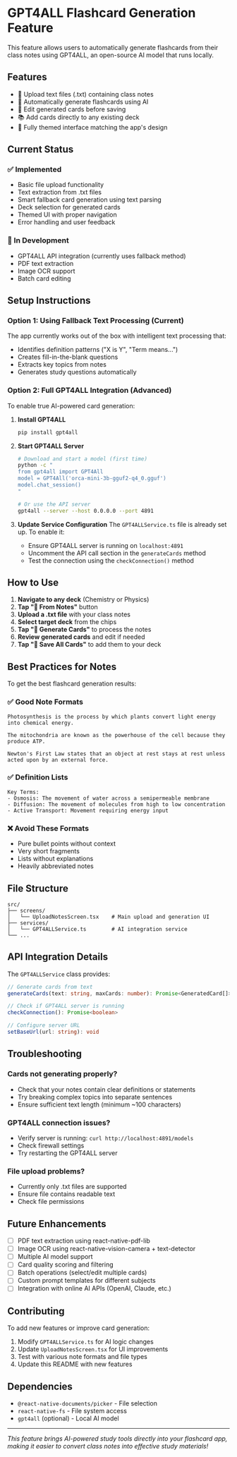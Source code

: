 # GPT4ALL Flashcard Generation Feature

This feature allows users to automatically generate flashcards from their class notes using GPT4ALL, an open-source AI model that runs locally.

## Features

- 📄 Upload text files (.txt) containing class notes
- 🤖 Automatically generate flashcards using AI
- 🔧 Edit generated cards before saving
- 📚 Add cards directly to any existing deck
- 🎨 Fully themed interface matching the app's design

## Current Status

### ✅ Implemented
- Basic file upload functionality
- Text extraction from .txt files
- Smart fallback card generation using text parsing
- Deck selection for generated cards
- Themed UI with proper navigation
- Error handling and user feedback

### 🔄 In Development
- GPT4ALL API integration (currently uses fallback method)
- PDF text extraction
- Image OCR support
- Batch card editing

## Setup Instructions

### Option 1: Using Fallback Text Processing (Current)
The app currently works out of the box with intelligent text processing that:
- Identifies definition patterns ("X is Y", "Term means...")
- Creates fill-in-the-blank questions
- Extracts key topics from notes
- Generates study questions automatically

### Option 2: Full GPT4ALL Integration (Advanced)

To enable true AI-powered card generation:

1. **Install GPT4ALL**
   ```bash
   pip install gpt4all
   ```

2. **Start GPT4ALL Server**
   ```bash
   # Download and start a model (first time)
   python -c "
   from gpt4all import GPT4All
   model = GPT4All('orca-mini-3b-gguf2-q4_0.gguf')
   model.chat_session()
   "
   
   # Or use the API server
   gpt4all --server --host 0.0.0.0 --port 4891
   ```

3. **Update Service Configuration**
   The `GPT4ALLService.ts` file is already set up. To enable it:
   - Ensure GPT4ALL server is running on `localhost:4891`
   - Uncomment the API call section in the `generateCards` method
   - Test the connection using the `checkConnection()` method

## How to Use

1. **Navigate to any deck** (Chemistry or Physics)
2. **Tap "🤖 From Notes"** button
3. **Upload a .txt file** with your class notes
4. **Select target deck** from the chips
5. **Tap "🤖 Generate Cards"** to process the notes
6. **Review generated cards** and edit if needed
7. **Tap "💾 Save All Cards"** to add them to your deck

## Best Practices for Notes

To get the best flashcard generation results:

### ✅ Good Note Formats
```
Photosynthesis is the process by which plants convert light energy into chemical energy.

The mitochondria are known as the powerhouse of the cell because they produce ATP.

Newton's First Law states that an object at rest stays at rest unless acted upon by an external force.
```

### ✅ Definition Lists
```
Key Terms:
- Osmosis: The movement of water across a semipermeable membrane
- Diffusion: The movement of molecules from high to low concentration
- Active Transport: Movement requiring energy input
```

### ❌ Avoid These Formats
- Pure bullet points without context
- Very short fragments
- Lists without explanations
- Heavily abbreviated notes

## File Structure

```
src/
├── screens/
│   └── UploadNotesScreen.tsx    # Main upload and generation UI
├── services/
│   └── GPT4ALLService.ts        # AI integration service
└── ...
```

## API Integration Details

The `GPT4ALLService` class provides:

```typescript
// Generate cards from text
generateCards(text: string, maxCards: number): Promise<GeneratedCard[]>

// Check if GPT4ALL server is running
checkConnection(): Promise<boolean>

// Configure server URL
setBaseUrl(url: string): void
```

## Troubleshooting

### Cards not generating properly?
- Check that your notes contain clear definitions or statements
- Try breaking complex topics into separate sentences
- Ensure sufficient text length (minimum ~100 characters)

### GPT4ALL connection issues?
- Verify server is running: `curl http://localhost:4891/models`
- Check firewall settings
- Try restarting the GPT4ALL server

### File upload problems?
- Currently only .txt files are supported
- Ensure file contains readable text
- Check file permissions

## Future Enhancements

- [ ] PDF text extraction using react-native-pdf-lib
- [ ] Image OCR using react-native-vision-camera + text-detector  
- [ ] Multiple AI model support
- [ ] Card quality scoring and filtering
- [ ] Batch operations (select/edit multiple cards)
- [ ] Custom prompt templates for different subjects
- [ ] Integration with online AI APIs (OpenAI, Claude, etc.)

## Contributing

To add new features or improve card generation:

1. Modify `GPT4ALLService.ts` for AI logic changes
2. Update `UploadNotesScreen.tsx` for UI improvements
3. Test with various note formats and file types
4. Update this README with new features

## Dependencies

- `@react-native-documents/picker` - File selection
- `react-native-fs` - File system access
- `gpt4all` (optional) - Local AI model

---

*This feature brings AI-powered study tools directly into your flashcard app, making it easier to convert class notes into effective study materials!*
